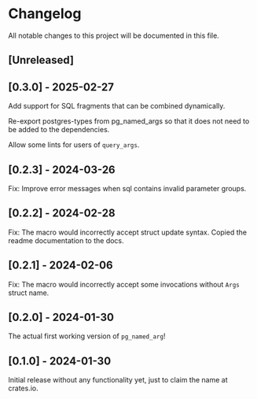 # Changelog

All notable changes to this project will be documented in this file.

## [Unreleased]

## [0.3.0] - 2025-02-27

Add support for SQL fragments that can be combined dynamically.

Re-export postgres-types from pg_named_args so that it does not need 
to be added to the dependencies.

Allow some lints for users of `query_args`.

## [0.2.3] - 2024-03-26

Fix: Improve error messages when sql contains invalid parameter groups.

## [0.2.2] - 2024-02-28

Fix: The macro would incorrectly accept struct update syntax.
Copied the readme documentation to the docs.

## [0.2.1] - 2024-02-06

Fix: The macro would incorrectly accept some invocations without `Args` struct name.

## [0.2.0] - 2024-01-30

The actual first working version of `pg_named_arg`!

## [0.1.0] - 2024-01-30

Initial release without any functionality yet, just to claim the name at
crates.io.
